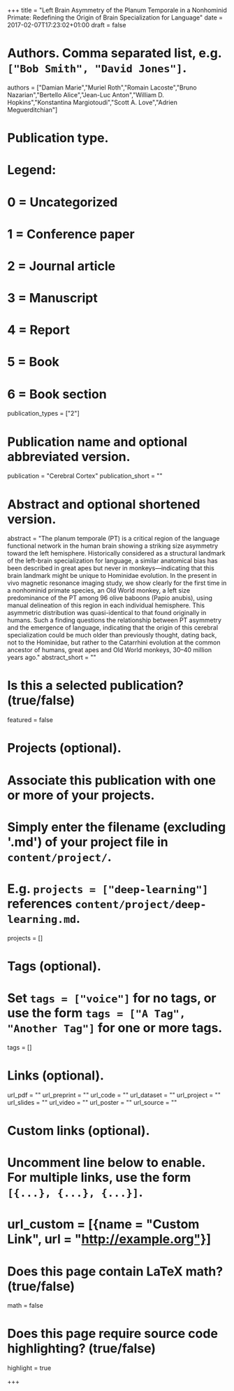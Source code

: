 +++
title = "Left Brain Asymmetry of the Planum Temporale in a Nonhominid Primate: Redefining the Origin of Brain Specialization for Language"
date = 2017-02-07T17:23:02+01:00
draft = false

# Authors. Comma separated list, e.g. `["Bob Smith", "David Jones"]`.
authors = ["Damian Marie","Muriel Roth","Romain Lacoste","Bruno Nazarian","Bertello Alice","Jean-Luc Anton","William D. Hopkins","Konstantina Margiotoudi","Scott A. Love","Adrien Meguerditchian"]

# Publication type.
# Legend:
# 0 = Uncategorized
# 1 = Conference paper
# 2 = Journal article
# 3 = Manuscript
# 4 = Report
# 5 = Book
# 6 = Book section
publication_types = ["2"]

# Publication name and optional abbreviated version.
publication = "Cerebral Cortex"
publication_short = ""

# Abstract and optional shortened version.
abstract = "The planum temporale (PT) is a critical region of the language functional network in the human brain showing a striking size asymmetry toward the left hemisphere. Historically considered as a structural landmark of the left-brain specialization for language, a similar anatomical bias has been described in great apes but never in monkeys—indicating that this brain landmark might be unique to Hominidae evolution. In the present in vivo magnetic resonance imaging study, we show clearly for the first time in a nonhominid primate species, an Old World monkey, a left size predominance of the PT among 96 olive baboons (Papio anubis), using manual delineation of this region in each individual hemisphere. This asymmetric distribution was quasi-identical to that found originally in humans. Such a finding questions the relationship between PT asymmetry and the emergence of language, indicating that the origin of this cerebral specialization could be much older than previously thought, dating back, not to the Hominidae, but rather to the Catarrhini evolution at the common ancestor of humans, great apes and Old World monkeys, 30–40 million years ago."
abstract_short = ""

# Is this a selected publication? (true/false)
featured = false

# Projects (optional).
#   Associate this publication with one or more of your projects.
#   Simply enter the filename (excluding '.md') of your project file in `content/project/`.
#   E.g. `projects = ["deep-learning"]` references `content/project/deep-learning.md`.
projects = []

# Tags (optional).
#   Set `tags = ["voice"]` for no tags, or use the form `tags = ["A Tag", "Another Tag"]` for one or more tags.
tags = []

# Links (optional).
url_pdf = ""
url_preprint = ""
url_code = ""
url_dataset = ""
url_project = ""
url_slides = ""
url_video = ""
url_poster = ""
url_source = ""

# Custom links (optional).
#   Uncomment line below to enable. For multiple links, use the form `[{...}, {...}, {...}]`.
# url_custom = [{name = "Custom Link", url = "http://example.org"}]

# Does this page contain LaTeX math? (true/false)
math = false

# Does this page require source code highlighting? (true/false)
highlight = true

+++
